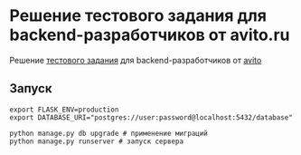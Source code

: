 # Решение тестового задания для backend-разработчиков от avito.ru

Решение [тестового задания](https://github.com/avito-tech/verticals/blob/master/trainee/backend.md) для backend-разработчиков от [avito](https://avito.ru/)

## Запуск

```shell script
export FLASK_ENV=production
export DATABASE_URI="postgres://user:password@localhost:5432/database"

python manage.py db upgrade # применение миграций
python manage.py runserver # запуск сервера
```